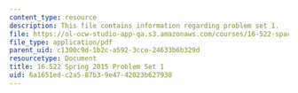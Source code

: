 ```yaml
---
content_type: resource
description: This file contains information regarding problem set 1.
file: https://ol-ocw-studio-app-qa.s3.amazonaws.com/courses/16-522-space-propulsion-spring-2015/6a1651edc2a587b39e4742023b627930_MIT16_522S15_PS1.pdf
file_type: application/pdf
parent_uid: c1300c9d-1b2c-a592-3cce-24633b6b329d
resourcetype: Document
title: 16.522 Spring 2015 Problem Set 1
uid: 6a1651ed-c2a5-87b3-9e47-42023b627930
---
```

